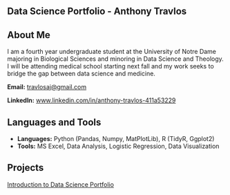 ## Data Science Portfolio - Anthony Travlos

## About Me ##

I am a fourth year undergraduate student at the University of Notre Dame majoring in Biological Sciences and minoring in Data Science and Theology. I will be attending medical school starting next fall and my work seeks to bridge the gap between data science and medicine.

**Email:** travlosaj@gmail.com

**LinkedIn:** www.linkedin.com/in/anthony-travlos-411a53229

## Languages and Tools ##

- **Languages:** Python (Pandas, Numpy, MatPlotLib), R (TidyR, Ggplot2)
- **Tools:** MS Excel, Data Analysis, Logistic Regression, Data Visualization

## Projects ##

[Introduction to Data Science Portfolio](https://github.com/atravlos/Travlos-Data-Science-Portfolio)

